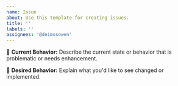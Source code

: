 ```yaml
---
name: Issue
about: Use this template for creating issues.
title: ''
labels: ''
assignees: '@deimosowen'
---
```

📌 **Current Behavior:** 
Describe the current state or behavior that is problematic or needs enhancement.

🎯 **Desired Behavior:** 
Explain what you'd like to see changed or implemented.
